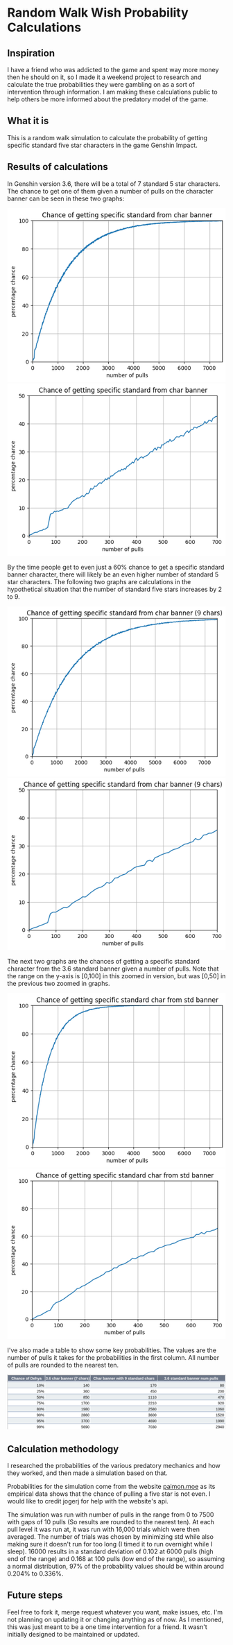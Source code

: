# Random Walk Wish Probability Calculations

## Inspiration

I have a friend who was addicted to the game and spent way more money then he should on it, so I made it a weekend project to research and calculate the true probabilities they were gambling on as a sort of intervention through information. I am making these calculations public to help others be more informed about the predatory model of the game.

## What it is
This is a random walk simulation to calculate the probability of getting specific standard five star characters in the game Genshin Impact. 

## Results of calculations
In Genshin version 3.6, there will be a total of 7 standard 5 star characters. The chance to get one of them given a number of pulls on the character banner can be seen in these two graphs:

![7 characters char banner graph](char_7_full.png)
![7 characters char banner graph](char_7_partial.png)

By the time people get to even just a 60% chance to get a specific standard banner character, there will likely be an even higher number of standard 5 star characters. The following two graphs are calculations in the hypothetical situation that the number of standard five stars increases by 2 to 9.

![9 characters char banner graph](char_9_full.png)
![9 characters char banner graph](char_9_partial.png)

The next two graphs are the chances of getting a specific standard character from the 3.6 standard banner given a number of pulls. Note that the range on the y-axis is [0,100] in this zoomed in version, but was [0,50] in the previous two zoomed in graphs.

![standard banner graph](std_c_full.png)
![standard banner graph](std_c_partial.png)

I've also made a table to show some key probabilities. The values are the number of pulls it takes for the probabilities in the first column. All number of pulls are rounded to the nearest ten.

![specific standard char table](table.png)

## Calculation methodology
I researched the probabilities of the various predatory mechanics and how they worked, and then made a simulation based on that.

Probabilities for the simulation come from the website <a href="https://paimon.moe/wish/tally">paimon.moe</a> as its empirical data shows that the chance of pulling a five star is not even. I would like to credit jogerj for help with the website's api.

 The simulation was run with number of pulls in the range from 0 to 7500 with gaps of 10 pulls (So results are rounded to the nearest ten). At each pull level it was run at, it was run with 16,000 trials which were then averaged. The number of trials was chosen by minimizing std while also making sure it doesn't run for too long (I timed it to run overnight while I sleep). 16000 results in a standard deviation of 0.102 at 6000 pulls (high end of the range) and 0.168 at 100 pulls (low end of the range), so assuming a normal distribution, 97% of the probability values should be within around 0.204% to 0.336%.

## Future steps
Feel free to fork it, merge request whatever you want, make issues, etc. I'm not planning on updating it or changing anything as of now. As I mentioned, this was just meant to be a one time intervention for a friend. It wasn't initially designed to be maintained or updated.
